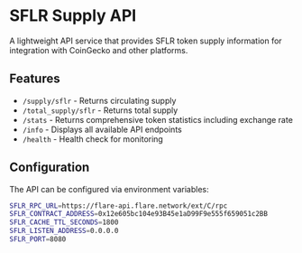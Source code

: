 # SFLR Supply API

A lightweight API service that provides SFLR token supply information for
integration with CoinGecko and other platforms.

## Features

- `/supply/sflr` - Returns circulating supply
- `/total_supply/sflr` - Returns total supply
- `/stats` - Returns comprehensive token statistics including exchange rate
- `/info` - Displays all available API endpoints
- `/health` - Health check for monitoring

## Configuration

The API can be configured via environment variables:

```bash
SFLR_RPC_URL=https://flare-api.flare.network/ext/C/rpc
SFLR_CONTRACT_ADDRESS=0x12e605bc104e93B45e1aD99F9e555f659051c2BB
SFLR_CACHE_TTL_SECONDS=1800
SFLR_LISTEN_ADDRESS=0.0.0.0
SFLR_PORT=8080
```
